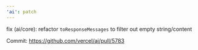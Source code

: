 ```yaml
---
'ai': patch
---
```


fix (ai/core): refactor `toResponseMessages` to filter out empty string/content

Commit: https://github.com/vercel/ai/pull/5783
